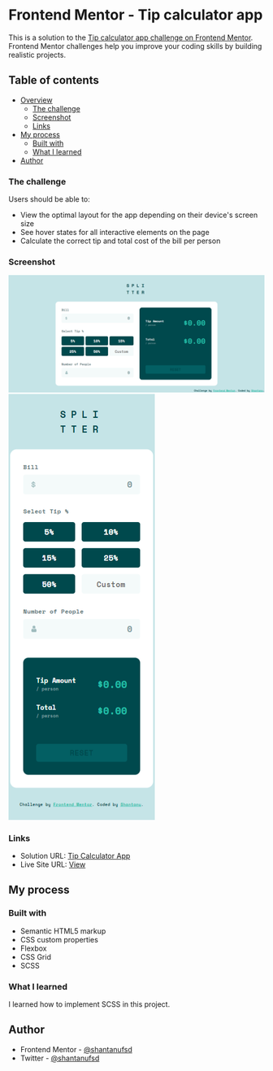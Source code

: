 # Frontend Mentor - Tip calculator app

This is a solution to the [Tip calculator app challenge on Frontend Mentor](https://www.frontendmentor.io/challenges/tip-calculator-app-ugJNGbJUX). Frontend Mentor challenges help you improve your coding skills by building realistic projects.

## Table of contents

- [Overview](#overview)
  - [The challenge](#the-challenge)
  - [Screenshot](#screenshot)
  - [Links](#links)
- [My process](#my-process)
  - [Built with](#built-with)
  - [What I learned](#what-i-learned)
- [Author](#author)

### The challenge

Users should be able to:

- View the optimal layout for the app depending on their device's screen size
- See hover states for all interactive elements on the page
- Calculate the correct tip and total cost of the bill per person

### Screenshot

![Screenhsot of tip calculator app on desktop](./screenshots/tip-calculator-app-screenshot-desktop.png)
![Screenshot of tip calculator app on mobile](./screenshots/tip-calculator-app-screenshot-mobile.png)

### Links

- Solution URL: [Tip Calculator App](https://github.com/shantanufsd/tip-calculator-app)
- Live Site URL: [View](https://shantanufsd.github.io/tip-calculator-app)

## My process

### Built with

- Semantic HTML5 markup
- CSS custom properties
- Flexbox
- CSS Grid
- SCSS

### What I learned

I learned how to implement SCSS in this project.

## Author

- Frontend Mentor - [@shantanufsd](https://www.frontendmentor.io/profile/shantanufsd)
- Twitter - [@shantanufsd](https://www.twitter.com/shantanufsd)